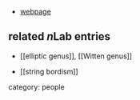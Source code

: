 
* [webpage](http://www.mctague.org/carl/)

## related $n$Lab entries

* [[elliptic genus]], [[Witten genus]]

* [[string bordism]]

category: people